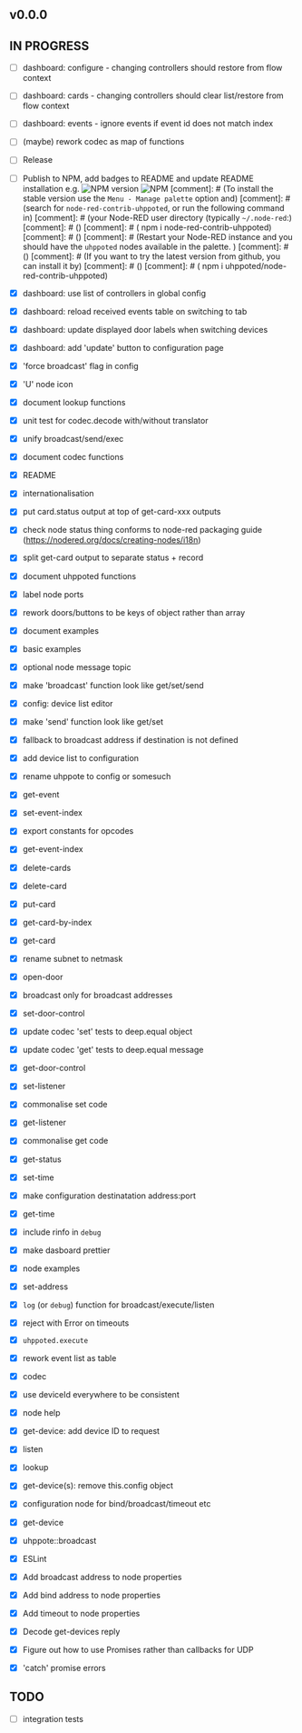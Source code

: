## v0.0.0

## IN PROGRESS

- [ ] dashboard: configure - changing controllers should restore from flow context
- [ ] dashboard: cards - changing controllers should clear list/restore from flow context
- [ ] dashboard: events - ignore events if event id does not match index
- [ ] (maybe) rework codec as map of functions
- [ ] Release
- [ ] Publish to NPM, add badges to README and update README installation
      e.g. ![NPM version](https://badge.fury.io/js/node-red-contrib-uhppoted.svg)
           ![NPM](https://img.shields.io/npm/l/node-red-contrib-uhppoted)
           [comment]: # (To install the stable version use the `Menu - Manage palette` option and) 
           [comment]: # (search for `node-red-contrib-uhppoted`,  or run the following command in)
           [comment]: # (your Node-RED user directory (typically `~/.node-red`:)
           [comment]: # ()
           [comment]: # (    npm i node-red-contrib-uhppoted)
           [comment]: # ()
           [comment]: # (Restart your Node-RED instance and you should have the `uhppoted` nodes available in the palette. )
           [comment]: # ()
           [comment]: # (If you want to try the latest version from github, you can install it by)
           [comment]: # ()
           [comment]: # (    npm i uhppoted/node-red-contrib-uhppoted)

- [x] dashboard: use list of controllers in global config
- [x] dashboard: reload received events table on switching to tab
- [x] dashboard: update displayed door labels when switching devices
- [x] dashboard: add 'update' button to configuration page
- [x] 'force broadcast' flag in config
- [x] 'U' node icon
- [x] document lookup functions
- [x] unit test for codec.decode with/without translator
- [x] unify broadcast/send/exec
- [x] document codec functions
- [x] README
- [x] internationalisation
- [x] put card.status output at top of get-card-xxx outputs
- [x] check node status thing conforms to node-red packaging guide (https://nodered.org/docs/creating-nodes/i18n)
- [x] split get-card output to separate status + record
- [x] document uhppoted functions
- [x] label node ports
- [x] rework doors/buttons to be keys of object rather than array
- [x] document examples
- [x] basic examples
- [x] optional node message topic
- [x] make 'broadcast' function look like get/set/send
- [x] config: device list editor
- [x] make 'send' function look like get/set
- [x] fallback to broadcast address if destination is not defined
- [x] add device list to configuration
- [x] rename uhppote to config or somesuch
- [x] get-event
- [x] set-event-index
- [x] export constants for opcodes
- [x] get-event-index
- [x] delete-cards
- [x] delete-card
- [x] put-card
- [x] get-card-by-index
- [x] get-card
- [x] rename subnet to netmask
- [x] open-door
- [x] broadcast only for broadcast addresses
- [x] set-door-control
- [x] update codec 'set' tests to deep.equal object
- [x] update codec 'get' tests to deep.equal message
- [x] get-door-control
- [x] set-listener
- [x] commonalise set code
- [x] get-listener
- [x] commonalise get code
- [x] get-status
- [x] set-time
- [x] make configuration destinatation address:port
- [x] get-time
- [x] include rinfo in `debug`
- [x] make dasboard prettier
- [x] node examples
- [x] set-address
- [x] `log` (or `debug`) function for broadcast/execute/listen
- [x] reject with Error on timeouts
- [x] `uhppoted.execute`
- [x] rework event list as table
- [x] codec
- [x] use deviceId everywhere to be consistent
- [x] node help
- [x] get-device: add device ID to request
- [x] listen
- [x] lookup
- [x] get-device(s): remove this.config object
- [x] configuration node for bind/broadcast/timeout etc
- [x] get-device
- [x] uhppote::broadcast
- [x] ESLint
- [x] Add broadcast address to node properties
- [x] Add bind address to node properties
- [x] Add timeout to node properties
- [x] Decode get-devices reply
- [x] Figure out how to use Promises rather than callbacks for UDP
- [x] 'catch' promise errors

## TODO

- [ ] integration tests

